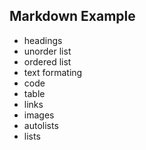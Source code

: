 ## Markdown Example

- headings
- unorder list
- ordered list
- text formating
- code
- table
- links
- images
- autolists
- lists

